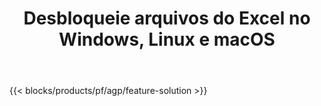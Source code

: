 ﻿---
title: Desbloqueie arquivos do Excel no Windows, Linux e macOS 
url: /pt/unlock
description: Aplicativo e APIs gratuitos para remover a proteção de arquivos XLS, XLSX e ODS
---
{{< blocks/products/pf/agp/feature-solution >}} 

